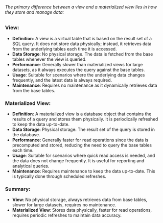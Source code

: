 ###### The primary difference between a view and a materialized view lies in how they store and manage data:

### View:
- **Definition**: A view is a virtual table that is based on the result set of a SQL query. It does not store data physically; instead, it retrieves data from the underlying tables each time it is accessed.
- **Data Storage**: No physical storage. The data is fetched from the base tables whenever the view is queried.
- **Performance**: Generally slower than materialized views for large datasets, as it always executes the query against the base tables.
- **Usage**: Suitable for scenarios where the underlying data changes frequently, and the latest data is always required.
- **Maintenance**: Requires no maintenance as it dynamically retrieves data from the base tables.

### Materialized View:
- **Definition**: A materialized view is a database object that contains the results of a query and stores them physically. It is periodically refreshed to keep the data up-to-date.
- **Data Storage**: Physical storage. The result set of the query is stored in the database.
- **Performance**: Generally faster for read operations since the data is precomputed and stored, reducing the need to query the base tables each time.
- **Usage**: Suitable for scenarios where quick read access is needed, and the data does not change frequently. It is useful for reporting and analytical queries.
- **Maintenance**: Requires maintenance to keep the data up-to-date. This is typically done through scheduled refreshes.

### Summary:
- **View**: No physical storage, always retrieves data from base tables, slower for large datasets, requires no maintenance.
- **Materialized View**: Stores data physically, faster for read operations, requires periodic refreshes to maintain data accuracy.